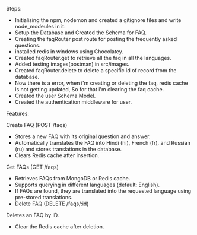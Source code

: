 Steps:

- Initialising the npm, nodemon and created a gitignore files and write node_modeules in it.
- Setup the Database and Created the Schema for FAQ.
- Creating the faqRouter post route for posting the frequently asked questions.
- installed redis in windows using Chocolatey.
- Created faqRouter.get to retrieve all the faq in all the languages.
- Added testing images(postman) in src/images.
- Created faqRouter.delete to delete a specific id of record from the database.
- Now there is a error, when i'm creating or deleting the faq, redis cache is not getting updated, So for that i'm clearing the faq cache.
- Created the user Schema Model.
- Created the authentication middleware for user.

Features:

Create FAQ (POST /faqs)

- Stores a new FAQ with its original question and answer.
- Automatically translates the FAQ into Hindi (hi), French (fr), and Russian (ru) and stores translations in the database.
- Clears Redis cache after insertion.

Get FAQs (GET /faqs)

- Retrieves FAQs from MongoDB or Redis cache.
- Supports querying in different languages (default: English).
- If FAQs are found, they are translated into the requested language using pre-stored translations.
- Delete FAQ (DELETE /faqs/:id)

Deletes an FAQ by ID.

- Clear the Redis cache after deletion.
